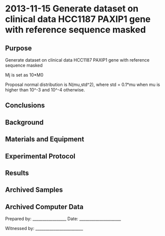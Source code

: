 2013-11-15 Generate dataset on clinical data HCC1187 PAXIP1 gene with reference sequence masked
==============================

Purpose
------------
Generate dataset on clinical data HCC1187 PAXIP1 gene with reference sequence masked

Mj is set as 10*M0

Proposal normal distribution is N(mu,std^2), where std = 0.1*mu when mu is higher than 10^-3 and 10^-4 otherwise.

Conclusions
-----------------

Background
-----------------



Materials and Equipment
------------------------------


Experimental Protocol
---------------------------


Results
-----------

Archived Samples
-------------------------

Archived Computer Data
------------------------------


Prepared by: _________________     Date: _____________________


Witnessed by: ________________________
